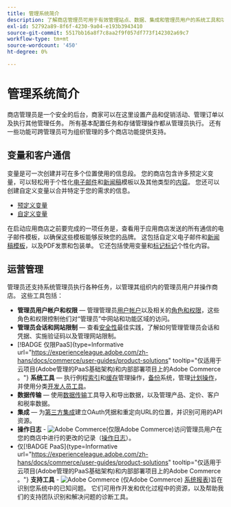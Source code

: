 ```yaml
---
title: 管理系统简介
description: 了解商店管理员可用于有效管理站点、数据、集成和管理员用户的系统工具和功能。
exl-id: 52792a89-8f6f-4230-9a04-e193b3943410
source-git-commit: 5517bb16a8f7c8aa2f9f057df773f142302a69c7
workflow-type: tm+mt
source-wordcount: '450'
ht-degree: 0%

---
```


# 管理系统简介

商店管理员是一个安全的后台，商家可以在这里设置产品和促销活动、管理订单以及执行其他管理任务。 所有基本配置任务和存储管理操作都从管理员执行。 还有一些功能可跨管理员可为组织管理的多个商店功能提供支持。

## 变量和客户通信

变量是可一次创建并可在多个位置使用的信息段。 您的商店包含许多预定义变量，可以轻松用于个性化[电子邮件](email-templates.md)和[新闻稿](../merchandising-promotions/newsletter-template.md)模板以及其他类型的[内容](../content-design/introduction.md#content)。 您还可以创建自定义变量以合并特定于您的需求的信息。

- [预定义变量](variables-predefined.md)
- [自定义变量](variables-custom.md)

在启动应用商店之前要完成的一项任务是，查看用于应用商店发送的所有通信的电子邮件模板，以确保这些模板能够反映您的品牌。 这包括自定义电子邮件和[新闻稿模板](../merchandising-promotions/newsletter-template.md)，以及PDF发票和包装单。 它还包括使用变量和[标记标记](markup-tags.md)个性化内容。

## 运营管理

管理员还支持系统管理员执行各种任务，以管理其组织内的管理员用户并操作商店。 这些工具包括：

- **管理员用户帐户和权限** — 管理管理员[用户帐户](permissions-users-all.md)以及相关的[角色和权限](permissions-user-roles.md)，这些角色和权限控制他们对“管理员”中网站和功能区域的访问。
- **管理员会话和网站限制** — 查看[安全性](security.md)最佳实践，了解如何管理管理员会话和凭据、实施验证码以及管理网站限制。
- [!BADGE 仅限PaaS]{type=Informative url="https://experienceleague.adobe.com/zh-hans/docs/commerce/user-guides/product-solutions" tooltip="仅适用于云项目(Adobe管理的PaaS基础架构)和内部部署项目上的Adobe Commerce 。"} **系统工具** — 执行例程[索引](index-management.md)和[缓存](cache-management.md)管理操作，[备份](backups.md)系统，管理[计划操作](data-scheduled-import-export.md)，并使用分类[开发人员工具](developer-tools.md)。
- **数据传输** — 使用[数据传输](data-transfer.md)工具导入和导出数据，以及管理产品、定价、客户和税率数据。
- **集成** — 为[第三方集成](integrations.md)建立OAuth凭据和重定向URL的位置，并识别可用的API资源。
- **操作日志** - ![Adobe Commerce](../assets/adobe-logo.svg)(仅限Adobe Commerce)访问管理员用户在您的商店中进行的更改的记录（[操作日志](action-log.md)）。
- 仅[!BADGE PaaS]{type=Informative url="https://experienceleague.adobe.com/zh-hans/docs/commerce/user-guides/product-solutions" tooltip="仅适用于云项目(Adobe管理的PaaS基础架构)和内部部署项目上的Adobe Commerce 。"} **支持工具** - ![Adobe Commerce](../assets/adobe-logo.svg) (仅Adobe Commerce) [系统报表](support.md#access-system-reports))旨在识别您系统中的已知问题。 它们可用作开发和优化过程中的资源，以及帮助我们的支持团队识别和解决问题的诊断工具。
